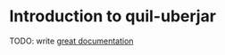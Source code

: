 # Introduction to quil-uberjar

TODO: write [great documentation](http://jacobian.org/writing/what-to-write/)
